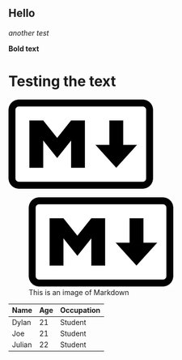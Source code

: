 ## Hello
*another test*

**Bold text**
# Testing the text
![alt text](images.png)
<figure>
    <img src="images.png" alt="text">
    <figcaption>This is an image of Markdown</figcaption>
</figure>




| Name    | Age | Occupation |
|---------|-----|-----------|
| Dylan   | 21  | Student  |
| Joe     | 21  | Student  |
| Julian | 22  | Student   |
